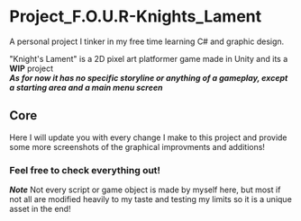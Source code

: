# Project_F.O.U.R-Knights_Lament
A personal project I tinker in my free time learning C# and graphic design.


"Knight's Lament" is a 2D pixel art platformer game made in Unity and its a **WIP** project <br>
***As for now it has no specific storyline or anything of a gameplay, except a starting area and a main menu screen*** <br>

## Core
Here I will update you with every change I make to this project and provide some more screenshots of the graphical improvments and additions!

### Feel free to check everything out!
***Note***
Not every script or game object is made by myself here, but most if not all are modified heavily to my taste and testing my limits so it is a unique asset in the end!
